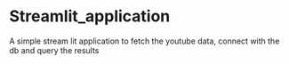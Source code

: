 # Streamlit_application
A simple stream lit application to fetch the youtube data, connect with the db and query the results
